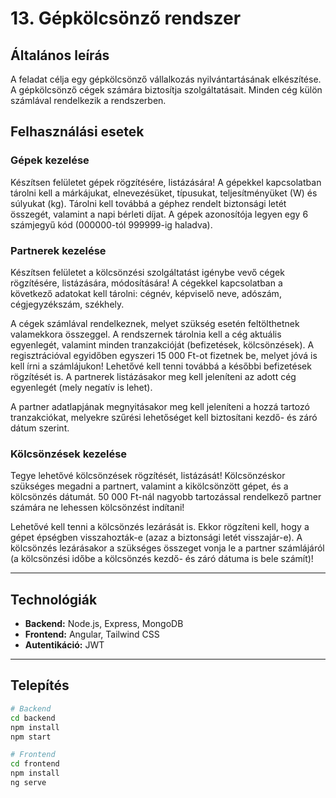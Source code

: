 # 13. Gépkölcsönző rendszer

## Általános leírás
A feladat célja egy gépkölcsönző vállalkozás nyilvántartásának elkészítése. A gépkölcsönző cégek számára biztosítja szolgáltatásait. Minden cég külön számlával rendelkezik a rendszerben.

## Felhasználási esetek

### Gépek kezelése
Készítsen felületet gépek rögzítésére, listázására! A gépekkel kapcsolatban tárolni kell a márkájukat, elnevezésüket, típusukat, teljesítményüket (W) és súlyukat (kg). Tárolni kell továbbá a géphez rendelt biztonsági letét összegét, valamint a napi bérleti díjat. A gépek azonosítója legyen egy 6 számjegyű kód (000000-tól 999999-ig haladva).

### Partnerek kezelése
Készítsen felületet a kölcsönzési szolgáltatást igénybe vevő cégek rögzítésére, listázására, módosítására! A cégekkel kapcsolatban a következő adatokat kell tárolni: cégnév, képviselő neve, adószám, cégjegyzékszám, székhely.

A cégek számlával rendelkeznek, melyet szükség esetén feltölthetnek valamekkora összeggel. A rendszernek tárolnia kell a cég aktuális egyenlegét, valamint minden tranzakcióját (befizetések, kölcsönzések). A regisztrációval egyidőben egyszeri 15 000 Ft-ot fizetnek be, melyet jóvá is kell írni a számlájukon! Lehetővé kell tenni továbbá a későbbi befizetések rögzítését is. A partnerek listázásakor meg kell jeleníteni az adott cég egyenlegét (mely negatív is lehet).

A partner adatlapjának megnyitásakor meg kell jeleníteni a hozzá tartozó tranzakciókat, melyekre szűrési lehetőséget kell biztosítani kezdő- és záró dátum szerint.

### Kölcsönzések kezelése
Tegye lehetővé kölcsönzések rögzítését, listázását! Kölcsönzéskor szükséges megadni a partnert, valamint a kikölcsönzött gépet, és a kölcsönzés dátumát. 50 000 Ft-nál nagyobb tartozással rendelkező partner számára ne lehessen kölcsönzést indítani!

Lehetővé kell tenni a kölcsönzés lezárását is. Ekkor rögzíteni kell, hogy a gépet épségben visszahozták-e (azaz a biztonsági letét visszajár-e). A kölcsönzés lezárásakor a szükséges összeget vonja le a partner számlájáról (a kölcsönzési időbe a kölcsönzés kezdő- és záró dátuma is bele számít)!

---

## Technológiák

- **Backend:** Node.js, Express, MongoDB
- **Frontend:** Angular, Tailwind CSS
- **Autentikáció:** JWT

---

## Telepítés

```bash
# Backend
cd backend
npm install
npm start

# Frontend
cd frontend
npm install
ng serve
